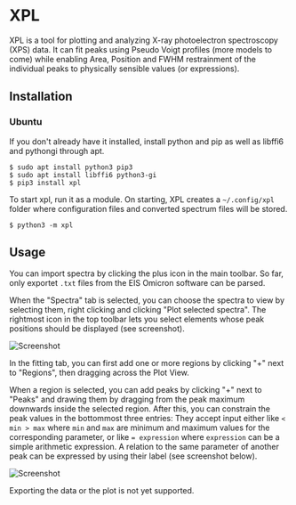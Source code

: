 # XPL

XPL is a tool for plotting and analyzing X-ray photoelectron spectroscopy (XPS) data. It can fit peaks using Pseudo Voigt profiles (more models to come) while enabling Area, Position and FWHM restrainment of the individual peaks to physically sensible values (or expressions).


## Installation
### Ubuntu

If you don't already have it installed, install python and pip as well as libffi6 and pythongi through apt.

```shell
$ sudo apt install python3 pip3
$ sudo apt install libffi6 python3-gi
$ pip3 install xpl
```

To start xpl, run it as a module. On starting, XPL creates a `~/.config/xpl` folder where configuration files and converted spectrum files will be stored.

```shell
$ python3 -m xpl
```

## Usage

You can import spectra by clicking the plus icon in the main toolbar. So far, only exportet `.txt` files from the EIS Omicron software can be parsed.

When the "Spectra" tab is selected, you can choose the spectra to view by selecting them, right clicking and clicking "Plot selected spectra". The rightmost icon in the top toolbar lets you select elements whose peak positions should be displayed (see screenshot).

![Screenshot](doc/demo_atomlib.png "Matching peaks")

In the fitting tab, you can first add one or more regions by clicking "+" next to "Regions", then dragging across the Plot View. 

When a region is selected, you can add peaks by clicking "+" next to "Peaks" and drawing them by dragging from the peak maximum downwards inside the selected region. After this, you can constrain the peak values in the bottommost three entries: They accept input either like `< min > max` where `min` and `max` are minimum and maximum values for the corresponding parameter, or like `= expression` where `expression` can be a simple arithmetic expression. A relation to the same parameter of another peak can be expressed by using their label (see screenshot below).

![Screenshot](doc/demo_fitting.png "Fitting Ag3d peaks")

Exporting the data or the plot is not yet supported.